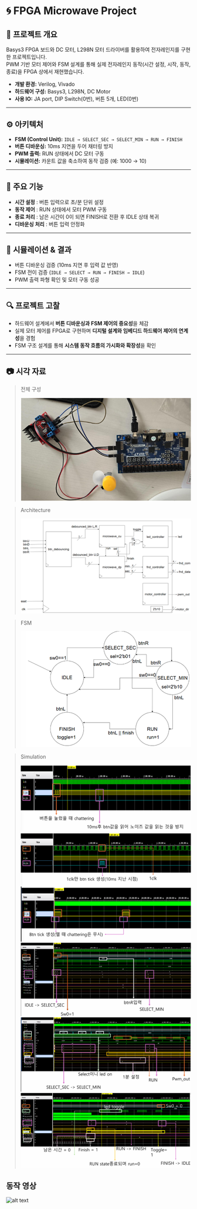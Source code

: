 # 🌀 FPGA Microwave Project

## 📌 프로젝트 개요
Basys3 FPGA 보드와 DC 모터, L298N 모터 드라이버를 활용하여 전자레인지를 구현한 프로젝트입니다.  
PWM 기반 모터 제어와 FSM 설계를 통해 실제 전자레인지 동작(시간 설정, 시작, 동작, 종료)을 FPGA 상에서 재현했습니다.

- **개발 환경:** Verilog, Vivado  
- **하드웨어 구성:** Basys3, L298N, DC Motor  
- **사용 IO:** JA port, DIP Switch(0번), 버튼 5개, LED(0번)  

---

## ⚙️ 아키텍처
- **FSM (Control Unit):** `IDLE → SELECT_SEC → SELECT_MIN → RUN → FINISH`  
- **버튼 디바운싱:** 10ms 지연을 두어 채터링 방지  
- **PWM 출력:** RUN 상태에서 DC 모터 구동  
- **시뮬레이션:** 카운트 값을 축소하여 동작 검증 (예: 1000 → 10)  

---

## 🎯 주요 기능
- **시간 설정** : 버튼 입력으로 초/분 단위 설정  
- **동작 제어** : RUN 상태에서 모터 PWM 구동  
- **종료 처리** : 남은 시간이 0이 되면 FINISH로 전환 후 IDLE 상태 복귀  
- **디바운싱 처리** : 버튼 입력 안정화  

---

## 🧪 시뮬레이션 & 결과
- 버튼 디바운싱 검증 (10ms 지연 후 입력 값 반영)  
- FSM 전이 검증 (`IDLE → SELECT → RUN → FINISH → IDLE`)  
- PWM 출력 파형 확인 및 모터 구동 성공  

---

## 🔍 프로젝트 고찰
- 하드웨어 설계에서 **버튼 디바운싱과 FSM 제어의 중요성**을 체감  
- 실제 모터 제어를 FPGA로 구현하며 **디지털 설계와 임베디드 하드웨어 제어의 연계성**을 경험  
- FSM 구조 설계를 통해 **시스템 동작 흐름의 가시화와 확장성**을 확인  

---

## 📷 시각 자료
> 전체 구성 
>
> ![alt text](<image/스크린샷 2025-10-08 204848.png>) 

> Architecture
>
>![alt text](<image/스크린샷 2025-10-08 204853.png>) 

> FSM
>
>![alt text](<image/스크린샷 2025-10-08 204900.png>) 

> Simulation
>
> ![alt text](<image/스크린샷 2025-10-08 204909.png>) 
> ![alt text](<image/스크린샷 2025-10-08 204914.png>) 
> ![alt text](<image/스크린샷 2025-10-08 204921.png>) 
> ![alt text](<image/스크린샷 2025-10-08 204937.png>) 
> ![alt text](<image/스크린샷 2025-10-08 204944.png>) 
> ![alt text](<image/스크린샷 2025-10-08 204949.png>) 



## 동작 영상
![alt text](microwave.gif)